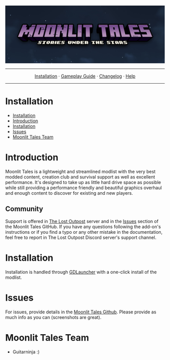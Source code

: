 <a href="https://github.com/Lost-Outpost/moonlit-tales/blob/main/README.md"><img src="images/banner.jpg" target="_blank"></a>

---

<p align="center">
  <a href="README.md">Installation</a> ·
  <a href="GAMEPLAY.md">Gameplay Guide</a> ·
  <a href="CHANGELOG.md">Changelog</a> ·
  <a href="HELP.md">Help</a>
</p>

---

# Installation

- [Installation](#installation)
- [Introduction](#introduction)
- [Installation](#installation-1)
- [Issues](#issues)
- [Moonlit Tales Team](#moonlit-tales-team)

# Introduction

Moonlit Tales is a lightweight and streamlined modlist with the very best modded content, creation club and survival support as well as excellent performance. It's designed to take up as little hard drive space as possible while still providing a performance friendly and beautiful graphics overhaul and enough content to discover for existing and new players.

## Community

Support is offered in [The Lost Outpost](https://discord.gg/WF66mMu) server and in the [Issues](https://github.com/Lost-Outpost/moonlit-tales/issues) section of the Moonlit Tales GitHub. If you have any questions following the add-on's instructions or if you find a typo or any other mistake in the documentation, feel free to report in The Lost Outpost Discord server's support channel.

# Installation

Installation is handled through [GDLauncher](https://gdlauncher.com/) with a one-click install of the modlist.

# Issues



For issues, provide details in the [Moonlit Tales Github](https://github.com/Lost-Outpost/moonlit-tales/issues). Please provide as much info as you can (screenshots are great).

# Moonlit Tales Team
+ Guitarninja :)
